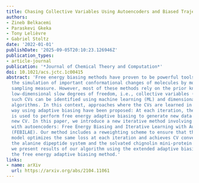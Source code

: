 ```yaml
---
title: Chasing Collective Variables Using Autoencoders and Biased Trajectories
authors:
- Zineb Belkacemi
- Paraskevi Gkeka
- Tony Lelièvre
- Gabriel Stoltz
date: '2022-01-01'
publishDate: '2025-09-05T20:10:23.126946Z'
publication_types:
- article-journal
publication: '*Journal of Chemical Theory and Computation*'
doi: 10.1021/acs.jctc.1c00415
abstract: 'Free energy biasing methods have proven to be powerful tools to accelerate
  the simulation of important conformational changes of molecules by modifying the
  sampling measure. However, most of these methods rely on the prior knowledge of
  low-dimensional slow degrees of freedom, i.e., collective variables (CVs). Alternatively,
  such CVs can be identified using machine learning (ML) and dimensionality reduction
  algorithms. In this context, approaches where the CVs are learned in an iterative
  way using adaptive biasing have been proposed: At each iteration, the learned CV
  is used to perform free energy adaptive biasing to generate new data and learn a
  new CV. In this paper, we introduce a new iterative method involving CV learning
  with autoencoders: Free Energy Biasing and Iterative Learning with AutoEncoders
  (FEBILAE). Our method includes a reweighting scheme to ensure that the learning
  model optimizes the same loss at each iteration and achieves CV convergence. Using
  the alanine dipeptide system and the solvated chignolin mini-protein system as examples,
  we present results of our algorithm using the extended adaptive biasing force as
  the free energy adaptive biasing method.'
links:
- name: arXiv
  url: https://arxiv.org/abs/2104.11061
---
```

